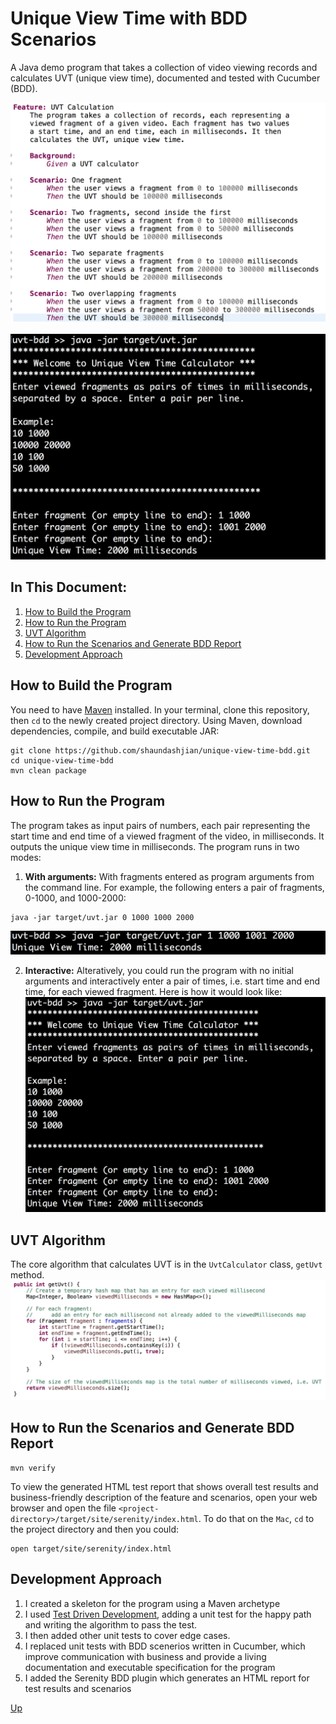 # Unique View Time with BDD Scenarios
A Java demo program that takes a collection of video viewing records and calculates UVT (unique view time), documented and tested with Cucumber (BDD).

![alt text](images/feature.png "Feature")

![alt text](images/run-with-no-arguments.png "Run")

## In This Document:
1. [How to Build the Program](#how-to-build-the-program)
2. [How to Run the Program](#how-to-run-the-program)
3. [UVT Algorithm](#uvt-algorithm)
4. [How to Run the Scenarios and Generate BDD Report](#how-to-run-the-scenarios-and-generate-bdd-report)
5. [Development Approach](#development-appraoch)

## How to Build the Program
You need to have [Maven](https://maven.apache.org/install.html) installed. In your terminal, clone this repository, then `cd` to the newly created project directory. Using Maven, download dependencies, compile, and build executable JAR:
```console
git clone https://github.com/shaundashjian/unique-view-time-bdd.git
cd unique-view-time-bdd
mvn clean package
```

## How to Run the Program
The program takes as input pairs of numbers, each pair representing the start time and end time of a viewed fragment of the video, in milliseconds. It outputs the unique view time in milliseconds. The program runs in two modes:
1. **With arguments:** With fragments entered as program arguments from the command line. For example, the following enters a pair of fragments, 0-1000, and 1000-2000:
```console
java -jar target/uvt.jar 0 1000 1000 2000
```
![alt text](images/run-with-arguments.png "Run with arguments")

2. **Interactive:** Alteratively, you could run the program with no initial arguments and interactively enter a pair of times, i.e. start time and end time, for each viewed fragment. Here is how it would look like:
![alt text](images/run-with-no-arguments.png "Run interactively")

## UVT Algorithm
The core algorithm that calculates UVT is in the `UvtCalculator` class, `getUvt` method. 
![alt text](images/uvt-algorithm.png "UVT Algorithm")

## How to Run the Scenarios and Generate BDD Report
```console
mvn verify
```
To view the generated HTML test report that shows overall test results and business-friendly description of the feature and scenarios, open your web browser and open the file `<project-directory>/target/site/serenity/index.html`. To do that on the `Mac`, `cd` to the project directory and then you could:
```console
open target/site/serenity/index.html
```

## Development Approach
1. I created a skeleton for the program using a Maven archetype
2. I used [Test Driven Development](https://en.wikipedia.org/wiki/Test-driven_development), adding a unit test for the happy path and writing the algorithm to pass the test.
3. I then added other unit tests to cover edge cases.
4. I replaced unit tests with BDD scenerios written in Cucumber, which improve communication with business and provide a living documentation and executable specification for the program
5. I added the Serenity BDD plugin which generates an HTML report for test results and scenarios

[Up](README.md)
